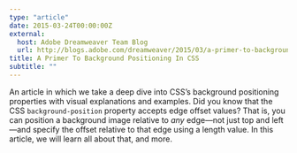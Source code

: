 ```yaml
---
type: "article"
date: 2015-03-24T00:00:00Z
external:
  host: Adobe Dreamweaver Team Blog
  url: http://blogs.adobe.com/dreamweaver/2015/03/a-primer-to-background-positioning-in-css.html
title: A Primer To Background Positioning In CSS
subtitle: ""
---
```


<p class="size-2x">
	An article in which we take a deep dive into CSS’s background positioning properties with visual explanations and examples. Did you know that the CSS <code>background-position</code> property accepts edge offset values? That is, you can position a background image relative to <em>any</em> edge—not just top and left—and specify the offset relative to that edge using a length value. In this article, we will learn all about that, and more.
</p>